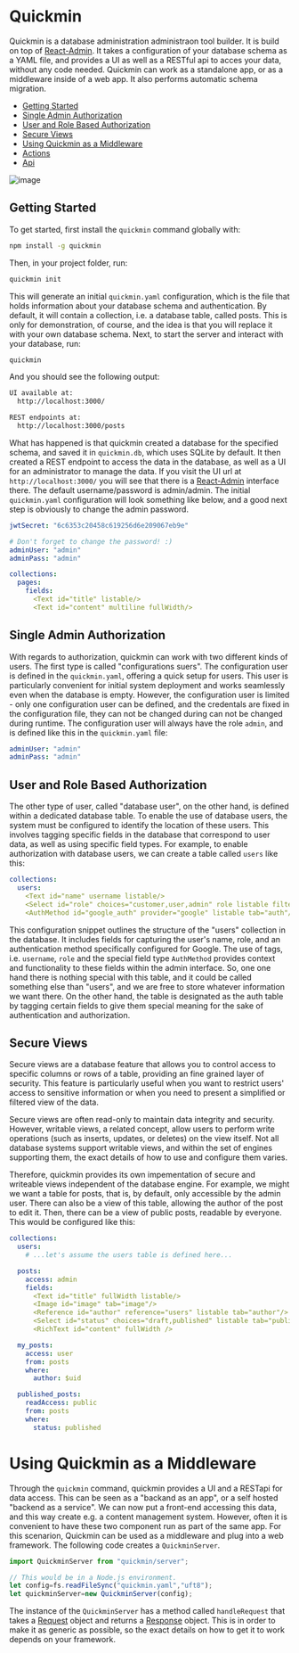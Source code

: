 # Quickmin

Quickmin is a database administration administraon tool builder. It is build on top of [React-Admin](https://marmelab.com/react-admin/). It takes a configuration of
your database schema as a YAML file, and provides a UI as well as a RESTful api to acces your data, without any code needed. Quickmin can work as a standalone app, or as a middleware inside of a web app. It also performs automatic schema migration.

* [Getting Started](#getting-started)
* [Single Admin Authorization](#single-admin-authorization)
* [User and Role Based Authorization](#user-and-role-based-authorization)
* [Secure Views](#secure-views)
* [Using Quickmin as a Middleware](#using-quickmin-as-a-middleware)
* [Actions](#actions)
* [Api](#api)

![image](https://github.com/limikael/quickmin/assets/902911/16956344-32cb-4f23-888c-01823be6d3fe)

## Getting Started
To get started, first install the `quickmin` command globally with:

```bash
npm install -g quickmin
```

Then, in your project folder, run:

```bash
quickmin init
```

This will generate an initial `quickmin.yaml` configuration, which is the file that holds information
about your database schema and authentication. By default, it will contain a collection, i.e. a database
table, called posts. This is only for demonstration, of course, and the idea is that you will replace it with
your own database schema. Next, to start the server and interact with your database, run:

```bash
quickmin
```

And you should see the following output:

```bash
UI available at:
  http://localhost:3000/

REST endpoints at:
  http://localhost:3000/posts
```

What has happened is that quickmin created a database for the specified schema, and saved it in `quickmin.db`, which uses SQLite by default.
It then created a REST endpoint to access the data in the database, as well as a UI for an administrator to manage the data. If you visit the UI url at
`http://localhost:3000/` you will see that there is a [React-Admin](https://marmelab.com/react-admin/) interface there. The default username/password is admin/admin.
The initial `quickmin.yaml` configuration will look something like below, and a good next step is obviously to change the admin password.

```yaml
jwtSecret: "6c6353c20458c619256d6e209067eb9e"

# Don't forget to change the password! :)
adminUser: "admin"
adminPass: "admin"

collections:
  pages:
    fields:
      <Text id="title" listable/>
      <Text id="content" multiline fullWidth/>
```

## Single Admin Authorization
With regards to authorization, quickmin can work with two different kinds of users. The first type is called "configurations suers". The configuration user is defined in the `quickmin.yaml`, offering a quick setup for users. This user is particularly convenient for initial system deployment and works seamlessly even when the database is empty. However, the configuration user is limited - only one configuration user can be defined, and the credentals are fixed in the configuration file, they can not be changed during can not be changed during runtime. The configuration user will always have the role `admin`, and is defined like this in the `quickmin.yaml` file:

```yaml
adminUser: "admin"
adminPass: "admin"
```

## User and Role Based Authorization
The other type of user, called "database user", on the other hand, is defined within a dedicated database table. To enable the use of database users, the system must be configured to identify the location of these users. This involves tagging specific fields in the database that correspond to user data, as well as using specific
field types. For example, to enable authorization with database users, we can create a table called `users` like this:

```yaml
collections:
  users:
    <Text id="name" username listable/>
    <Select id="role" choices="customer,user,admin" role listable filter/>
    <AuthMethod id="google_auth" provider="google" listable tab="auth"/>
```

This configuration snippet outlines the structure of the "users" collection in the database. It includes fields for capturing the user's name, role, and an authentication method specifically configured for Google. The use of tags, i.e. `username`, `role` and the special field type `AuthMethod` provides context and functionality to these fields within the admin interface. So, one one hand there is nothing special with this table, and it could be called something else than "users", and we are free to store whatever information we want there. On the other hand, the table is designated as the auth table by tagging certain fields to give them special meaning for the sake of
authentication and authorization.

## Secure Views
Secure views are a database feature that allows you to control access to specific columns or rows of a table, providing an fine grained layer of security. This feature is particularly useful when you want to restrict users' access to sensitive information or when you need to present a simplified or filtered view of the data.

Secure views are often read-only to maintain data integrity and security. However, writable views, a related concept, allow users to perform write operations (such as inserts, updates, or deletes) on the view itself. Not all database systems support writable views, and within the set of engines supporting them, the exact details of how to use and configure them varies.

Therefore, quickmin provides its own impementation of secure and writeable views independent of the database engine. For example, we might we want a table for posts, that is, by default, only accessible by the admin user. There can also be a view of this table, allowing the author of the post to edit it. Then, there can be a view of public posts, readable by everyone. This would be configured like this:

```yaml
collections:
  users:
    # ...let's assume the users table is defined here...

  posts:
    access: admin
    fields:
      <Text id="title" fullWidth listable/>
      <Image id="image" tab="image"/>
      <Reference id="author" reference="users" listable tab="author"/>
      <Select id="status" choices="draft,published" listable tab="publication"/>
      <RichText id="content" fullWidth />

  my_posts:
    access: user
    from: posts
    where:
      author: $uid

  published_posts:
    readAccess: public
    from: posts
    where:
      status: published
```

# Using Quickmin as a Middleware
Through the `quickmin` command, quickmin provides a UI and a RESTapi for data access. This can be seen as a "backand as an app", or a self hosted "backend as a service". We can now put a front-end accessing this data, and this way create e.g. a content management system. However, often it is convenient to have these two component run as part of the same app. For this scenarion, Quickmin can be used as a middleware and plug into a web framework. The following code creates a `QuickminServer`.

```javascript
import QuickminServer from "quickmin/server";

// This would be in a Node.js environment. 
let config=fs.readFileSync("quickmin.yaml","uft8");
let quickminServer=new QuickminServer(config);
```

The instance of the `QuickminServer` has a method called `handleRequest` that takes a [Request](https://developer.mozilla.org/en-US/docs/Web/API/Request) object and returns a [Response](https://developer.mozilla.org/en-US/docs/Web/API/Response) object. This is in order to make it as generic as possible, so the exact details on how to get it to work depends on your framework.
